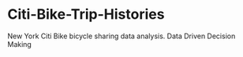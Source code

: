 # Citi-Bike-Trip-Histories
New York Citi Bike bicycle sharing data analysis.
Data Driven Decision Making
